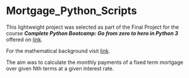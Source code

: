 # Mortgage_Python_Scripts
This lightweight project was selected as part of the Final Project for the course ***Complete Python Bootcamp: Go from zero to hero in Python 3***
offered on [link](https://www.udemy.com/course/complete-python-bootcamp/).

For the mathematical background visit [link](https://en.wikipedia.org/wiki/Mortgage_calculator).

The aim was to calculate the monthly payments of a fixed term mortgage over given Nth terms at a given interest rate.

